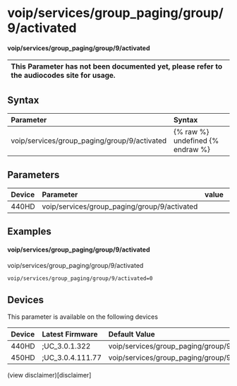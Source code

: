 ﻿---
description: voip/services/group_paging/group/9/activated
search:
    keywords: ['voip','services','group_paging','group','9','activated']
---

# voip/services/group_paging/group/9/activated

#### voip/services/group_paging/group/9/activated


| This Parameter has not been documented yet, please refer to the audiocodes site for usage.  |
| :--- |

## Syntax
| Parameter | Syntax |
| :--- | :--- |
|voip/services/group_paging/group/9/activated | {% raw %} undefined {% endraw %} |

## Parameters
|Device|Parameter|value|Description|
|:---|:---|:---|:---|
| 440HD | voip/services/group_paging/group/9/activated |  |  |

## Examples
#### voip/services/group_paging/group/9/activated

voip/services/group_paging/group/9/activated

```
voip/services/group_paging/group/9/activated=0
```

## Devices
This parameter is available on the following devices

| Device | Latest Firmware | Default Value |
|:---|:---|:---|
| 440HD | ;UC_3.0.1.322 | voip/services/group_paging/group/9/activated=0 
| 450HD | ;UC_3.0.4.111.77 | voip/services/group_paging/group/9/activated=0 

(view disclaimer)[disclaimer]
